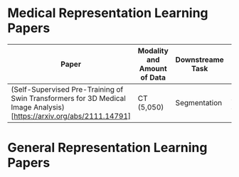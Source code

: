 # Medical Representation Learning Papers

| Paper            | Modality and Amount of Data          | Downstreame Task      |  Method         | Code            | Year            |
|------------------|-------------------|---------------------- |-----------------|-----------------|-----------------|
|(Self-Supervised Pre-Training of Swin Transformers for 3D Medical Image Analysis)[https://arxiv.org/abs/2111.14791]| CT (5,050)  | Segmentation                  | Self-Supervised            | https://monai.io/research/swin-unetr           | 2022            |

# General Representation Learning Papers
